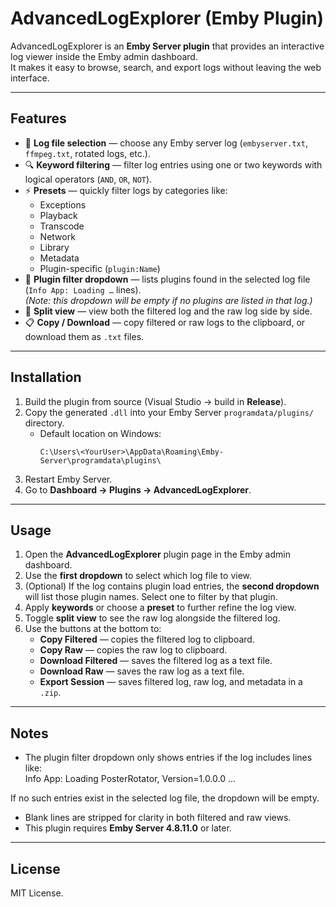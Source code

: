 # AdvancedLogExplorer (Emby Plugin)

AdvancedLogExplorer is an **Emby Server plugin** that provides an interactive log viewer inside the Emby admin dashboard.  
It makes it easy to browse, search, and export logs without leaving the web interface.

---

## Features

- 📂 **Log file selection** — choose any Emby server log (`embyserver.txt`, `ffmpeg.txt`, rotated logs, etc.).
- 🔍 **Keyword filtering** — filter log entries using one or two keywords with logical operators (`AND`, `OR`, `NOT`).
- ⚡ **Presets** — quickly filter logs by categories like:
  - Exceptions  
  - Playback  
  - Transcode  
  - Network  
  - Library  
  - Metadata  
  - Plugin-specific (`plugin:Name`)
- 🧩 **Plugin filter dropdown** — lists plugins found in the selected log file (`Info App: Loading …` lines).  
  *(Note: this dropdown will be empty if no plugins are listed in that log.)*
- 📑 **Split view** — view both the filtered log and the raw log side by side.
- 📋 **Copy / Download** — copy filtered or raw logs to the clipboard, or download them as `.txt` files.

---

## Installation

1. Build the plugin from source (Visual Studio → build in **Release**).
2. Copy the generated `.dll` into your Emby Server `programdata/plugins/` directory.
   - Default location on Windows:  
     ```
     C:\Users\<YourUser>\AppData\Roaming\Emby-Server\programdata\plugins\
     ```
3. Restart Emby Server.
4. Go to **Dashboard → Plugins → AdvancedLogExplorer**.

---

## Usage

1. Open the **AdvancedLogExplorer** plugin page in the Emby admin dashboard.
2. Use the **first dropdown** to select which log file to view.
3. (Optional) If the log contains plugin load entries, the **second dropdown** will list those plugin names. Select one to filter by that plugin.
4. Apply **keywords** or choose a **preset** to further refine the log view.
5. Toggle **split view** to see the raw log alongside the filtered log.
6. Use the buttons at the bottom to:
   - **Copy Filtered** — copies the filtered log to clipboard.
   - **Copy Raw** — copies the raw log to clipboard.
   - **Download Filtered** — saves the filtered log as a text file.
   - **Download Raw** — saves the raw log as a text file.
   - **Export Session** — saves filtered log, raw log, and metadata in a `.zip`.

---

## Notes

- The plugin filter dropdown only shows entries if the log includes lines like:  
Info App: Loading PosterRotator, Version=1.0.0.0 ...

If no such entries exist in the selected log file, the dropdown will be empty.
- Blank lines are stripped for clarity in both filtered and raw views.
- This plugin requires **Emby Server 4.8.11.0** or later.

---

## License

MIT License.  
